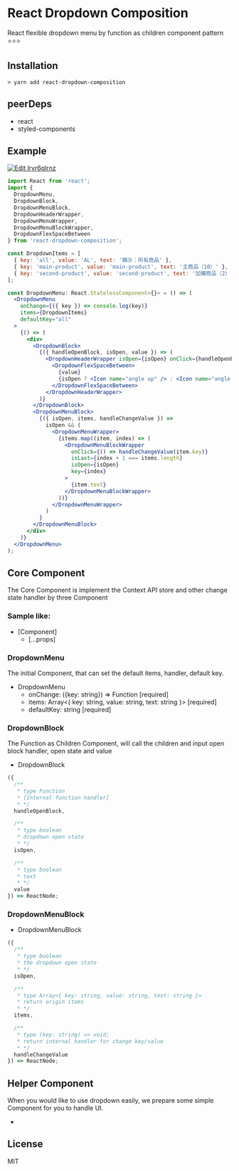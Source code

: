 # React Dropdown Composition

React flexible dropdown menu by function as children component pattern ⭐️⭐️⭐️

## Installation

```
> yarn add react-dropdown-composition
```

## peerDeps

- react
- styled-components

## Example

[![Edit lrvr6qlrnz](https://codesandbox.io/static/img/play-codesandbox.svg)](https://codesandbox.io/s/lrvr6qlrnz)

```jsx
import React from 'react';
import {
  DropdownMenu,
  DropdownBlock,
  DropdownMenuBlock,
  DropdownHeaderWrapper,
  DropdownMenuWrapper,
  DropdownMenuBlockWrapper,
  DropdownFlexSpaceBetween
} from 'react-dropdown-composition';

const DropdownItems = [
  { key: 'all', value: 'AL', text: '顯示：所有商品' },
  { key: 'main-product', value: 'main-product', text: '主商品（10）' },
  { key: 'second-product', value: 'second-product', text: '加購商品（2）' }
];

const DropdownMenu: React.StatelessComponent<{}> = () => (
  <DropdownMenu
    onChange={({ key }) => console.log(key)}
    items={DropdownItems}
    defaultKey="all"
  >
    {() => (
      <div>
        <DropdownBlock>
          {({ handleOpenBlock, isOpen, value }) => (
            <DropdownHeaderWrapper isOpen={isOpen} onClick={handleOpenBlock}>
              <DropdownFlexSpaceBetween>
                {value}
                {isOpen ? <Icon name="angle up" /> : <Icon name="angle down" />}
              </DropdownFlexSpaceBetween>
            </DropdownHeaderWrapper>
          )}
        </DropdownBlock>
        <DropdownMenuBlock>
          {({ isOpen, items, handleChangeValue }) =>
            isOpen && (
              <DropdownMenuWrapper>
                {items.map((item, index) => (
                  <DropdownMenuBlockWrapper
                    onClick={() => handleChangeValue(item.key)}
                    isLast={index + 1 === items.length}
                    isOpen={isOpen}
                    key={index}
                  >
                    {item.text}
                  </DropdownMenuBlockWrapper>
                ))}
              </DropdownMenuWrapper>
            )
          }
        </DropdownMenuBlock>
      </div>
    )}
  </DropdownMenu>
);
```

## Core Component

The Core Component is implement the Context API store and other change state handler by three Component

### Sample like:

- [Component]
  - [...props]

### DropdownMenu

The initial Component, that can set the default items, handler, default key.

- DropdownMenu
  - onChange: ({key: string}) => Function [required]
  - items: Array<{ key: string, value: string, text: string }> [required]
  - defaultKey: string [required]

### DropdownBlock

The Function as Children Component, will call the children and input open block handler, open state and value

- DropdownBlock

```js
({
  /**
   * type Function
   * [Internal function handler]
   * */
  handleOpenBlock,

  /**
   * type boolean
   * dropdown open state
   * */
  isOpen,

  /**
   * type boolean
   * text
   * */
  value
}) => ReactNode;
```

### DropdownMenuBlock

- DropdownMenuBlock

```js
({
  /**
   * type boolean
   * the dropdown open state
   * */
  isOpen,

  /**
   * type Array<{ key: string, value: string, text: string }>
   * return origin items
   * */
  items,

  /**
   * type (key: string) => void;
   * return internal handler for change key/value
   * */
  handleChangeValue
}) => ReactNode;
```

## Helper Component

When you would like to use dropdown easily, we prepare some simple Component for you to handle UI.

-

## License

MIT
